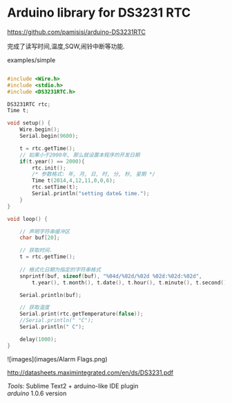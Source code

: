 Arduino library for DS3231 RTC
=================================================
https://github.com/pamisisi/arduino-DS3231RTC

完成了读写时间,温度,SQW,闹铃中断等功能.


examples/simple
```c

#include <Wire.h>
#include <stdio.h>
#include <DS3231RTC.h>

DS3231RTC rtc;
Time t;

void setup() {
	Wire.begin();
	Serial.begin(9600);

	t = rtc.getTime();
	// 如果小于2000年, 那么就设置本程序的开发日期
	if(t.year() == 2000){
		rtc.init();
		/* 参数格式: 年, 月, 日, 时, 分, 秒, 星期 */
		Time t(2014,4,12,11,0,0,6);
		rtc.setTime(t);
		Serial.println("setting date& time.");
	}
}

void loop() {

	// 声明字符串缓冲区
	char buf[20];

	// 获取时间.
	t = rtc.getTime();
	
	// 格式化日期为指定的字符串格式
	snprintf(buf, sizeof(buf), "%04d/%02d/%02d %02d:%02d:%02d", 
		t.year(), t.month(), t.date(), t.hour(), t.minute(), t.second());

	Serial.println(buf);

	// 获取温度
	Serial.print(rtc.getTemperature(false));	
	//Serial.println(" °C");
	Serial.println(" C");

	delay(1000);
}

```

![images](images/Alarm Flags.png)

http://datasheets.maximintegrated.com/en/ds/DS3231.pdf

*Tools:* Sublime Text2  + arduino-like IDE plugin  
*arduino* 1.0.6 version
